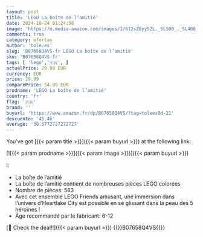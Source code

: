 ```yaml
---
layout: post
title: 'LEGO La boîte de l’amitié'
date: 2024-10-24 01:24:58
image: 'https://m.media-amazon.com/images/I/612sZ0yySZL._SL500_._SL400_.jpg'
comments: true
category: ofertas
author: 'tole.es'
slug: 'B07658Q4VS-fr LEGO La boîte de l’amitié'
sku: 'B07658Q4VS-fr'
tags: [ 'lego','🇫🇷', ]
actualPrice: 29.99 EUR
currency: EUR
price: 29.99
comparePrice: 54.99 EUR
prodname: 'LEGO La boîte de l’amitié'
country: 'fr'
flag: '🇫🇷'
brand: ''
buyurl: 'https://www.amazon.fr/dp/B07658Q4VS/?tag=tolees0d-21'
descuento: '45.46'
average: '30.5772727272727'
---
```


You've got [{{< param title >}}]({{< param buyurl >}}) at the following link:

[![{{< param prodname >}}]({{< param image >}})]({{< param buyurl >}})

ℹ️:

- La boîte de l’amitié
- La boîte de l’amitié contient de nombreuses pièces LEGO colorées
- Nombre de pièces: 563
- Avec cet ensemble LEGO Friends amusant, une immersion dans l’univers d’Heartlake City est possible en se glissant dans la peau des 5 héroïnes !
- Âge recommandé par le fabricant: 6-12

[🛒 Check the deal!!]({{< param buyurl >}})
{{<world>}}B07658Q4VS{{</world>}}
